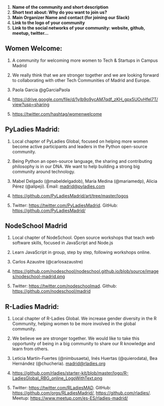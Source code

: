 1. **Name of the community and short description**
2. **Short text about: Why do you want to join us?**
3. **Main Organizer Name and contact (for joining our Slack)**
4. **Link to the logo of your community**
5. **Link to the social networks of your community: website, github, meetup, twitter...**

## Women Welcome:

1.  A community for welcoming more women to Tech & Startups in Campus Madrid 

2. We really think that we are stronger together and we are looking forward to collaborating with other Tech Communities of Madrid and Europe.

3. Paola Garcia @gGarciaPaola

4. https://drive.google.com/file/d/1yIb9o9ycAM7qdf_zKH_gpx5UOvHfel7T/view?usp=sharing

5. https://twitter.com/hashtag/womenwelcome


## PyLadies Madrid:

1. Local chapter of PyLadies Global, focused on helping more women become active participants and leaders in the Python open-source community.

2. Being Python an open-source language, the sharing and contributing philosophy is in our DNA. We want to help building a strong big community around technology.

3. Mabel Delgado (@mabeldelgadob), María Medina (@mariamedp), Alicia Pérez (@alipeji). Email: madrid@pyladies.com

4. https://github.com/PyLadiesMadrid/art/tree/master/logos

5. Twitter: https://twitter.com/PyLadiesMadrid. GitHub: https://github.com/PyLadiesMadrid/


## NodeSchool Madrid

1. Local chapter of NodeSchool. Open source workshops that teach web software skills, focused in JavaScript and Node.js

2. Learn JavaScript in group, step by step, following workshops online.

3. Carlos Azaustre (@carlosazaustre)

4. https://github.com/nodeschool/nodeschool.github.io/blob/source/images/nodeschool-madrid.png

5. Twitter: https://twitter.com/nodeschoolmad. Github: https://github.com/nodeschool/madrid

## R-Ladies Madrid:

1. Local chapter of R-Ladies Global. We increase gender diversity in the R Community, helping women to be more involved in the global community.

2. We believe we are stronger together. We would like to take this opportunity of being in a big community to share our R knowledge and learn from others.

3. Leticia Martín-Fuertes (@nimbusaeta), Inés Huertas (@quierodata), Bea Hernández (@chucheria). madrid@rladies.org

4. https://github.com/rladies/starter-kit/blob/master/logo/R-LadiesGlobal_RBG_online_LogoWithText.png

5. Twitter: https://twitter.com/RLadiesMAD. GitHub: https://github.com/orgs/RLadiesMadrid/, https://github.com/rladies/. Meetup: https://www.meetup.com/es-ES/rladies-madrid/

